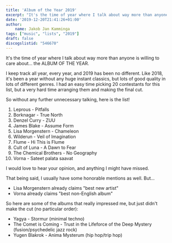 ```yaml
---
title: 'Album of the Year 2019'
excerpt: "It's the time of year where I talk about way more than anyone is willing to care about... the ALBUM OF THE YEAR."
date: '2019-12-20T21:41:26+01:00'
author:
    name: Jakob Jan Kamminga
tags: ["music", "lists", "2019"]
draft: false
discogslistid: "546670"
---
```

It's the time of year where I talk about way more than anyone is willing to care about... the ALBUM OF THE YEAR.

I keep track all year, every year, and 2019 has been no different. Like 2018, it's been a year without any huge instant classics, but lots of good quality in lots of different genres. I had an easy time picking 20 contestants for this list, but a very hard time arranging them and making the final cut.

So without any further unnecessary talking, here is the list!

1. Leprous - Pitfalls
2. Borknagar - True North
3. Denzel Curry - ZUU
4. James Blake - Assume Form
5. Lisa Morgenstern - Chameleon
6. Wilderun - Veil of Imagination
7. Flume - Hi This is Flume
8. Cult of Luna - A Dawn to Fear
9. The Chemical Brothers - No Geography
10. Vorna - Sateet palata saavat

I would love to hear your opinion, and anything I might have missed.

That being said, I usually have some honorable mentions as well. But...

+ Lisa Morgenstern already claims "best new artist"
+ Vorna already claims "best non-English album"

So here are some of the albums that really impressed me, but just didn't make the cut (no particular order):

+ Yagya - Stormur (minimal techno)
+ The Comet is Coming - Trust in the Lifeforce of the Deep Mystery (fusion/psychedelic jazz rock)
+ Yugen Blakrok - Anima Mysterum (hip hop/trip hop)

